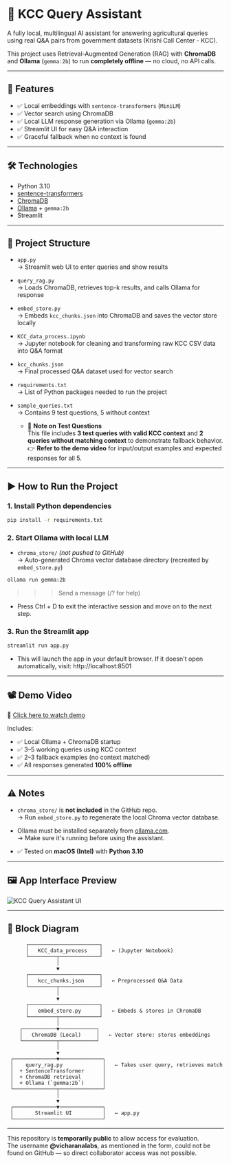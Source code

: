 # 🌾 KCC Query Assistant

A fully local, multilingual AI assistant for answering agricultural queries using real Q&A pairs from government datasets (Krishi Call Center - KCC).

This project uses Retrieval-Augmented Generation (RAG) with **ChromaDB** and **Ollama** (`gemma:2b`) to run **completely offline** — no cloud, no API calls.

---

## 🚀 Features

- ✅ Local embeddings with `sentence-transformers` (`MiniLM`)
- ✅ Vector search using ChromaDB
- ✅ Local LLM response generation via Ollama (`gemma:2b`)
- ✅ Streamlit UI for easy Q&A interaction
- ✅ Graceful fallback when no context is found

---

## 🛠️ Technologies

- Python 3.10
- [sentence-transformers](https://www.sbert.net/)
- [ChromaDB](https://www.trychroma.com/)
- [Ollama](https://ollama.com/) + `gemma:2b`
- Streamlit

---

## 📂 Project Structure
- `app.py`  
  → Streamlit web UI to enter queries and show results

- `query_rag.py`  
  → Loads ChromaDB, retrieves top-k results, and calls Ollama for response

- `embed_store.py`  
  → Embeds `kcc_chunks.json` into ChromaDB and saves the vector store locally

- `KCC_data_process.ipynb`  
  → Jupyter notebook for cleaning and transforming raw KCC CSV data into Q&A format

- `kcc_chunks.json`  
  → Final processed Q&A dataset used for vector search

- `requirements.txt`  
  → List of Python packages needed to run the project

- `sample_queries.txt`  
  → Contains 9 test questions, 5 without context  
    - 🧪 **Note on Test Questions**  
      This file includes **3 test queries with valid KCC context** and **2 queries without matching context** to demonstrate fallback behavior.  
      👉 **Refer to the demo video** for input/output examples and expected responses for all 5.


---

## ▶️ How to Run the Project

### 1. Install Python dependencies

```bash
pip install -r requirements.txt
```

### 2. Start Ollama with local LLM

- `chroma_store/` *(not pushed to GitHub)*  
  → Auto-generated Chroma vector database directory (recreated by `embed_store.py`)

```bash
ollama run gemma:2b
```
>>> Send a message (/? for help)

- Press Ctrl + D to exit the interactive session and move on to the next step.


### 3. Run the Streamlit app

```bash
streamlit run app.py
```

- This will launch the app in your default browser.
If it doesn't open automatically, visit: http://localhost:8501

---

## 📽️ Demo Video  
🔗 [Click here to watch demo](https://drive.google.com/file/d/1hglyiJi6P-5Uyz4OPLm6l1qOybW-3vSn/view?usp=sharing)  <!-- Replace # with actual video link -->

Includes:
- ✅ Local Ollama + ChromaDB startup
- ✅ 3–5 working queries using KCC context
- ✅ 2–3 fallback examples (no context matched)
- ✅ All responses generated **100% offline**

---

## ⚠️ Notes

- `chroma_store/` is **not included** in the GitHub repo.  
  → Run `embed_store.py` to regenerate the local Chroma vector database.

- Ollama must be installed separately from [ollama.com](https://ollama.com).  
  → Make sure it's running before using the assistant.

- ✅ Tested on **macOS (Intel)** with **Python 3.10**

---

## 🖼️ App Interface Preview

![KCC Query Assistant UI](./KCC%20UI.png)

---

## 🎨 Block Diagram

          ┌───────────────────────┐
          │   KCC_data_process    │   ← (Jupyter Notebook)
          └─────────┬─────────────┘
                    │
                    ▼
          ┌───────────────────────┐
          │   kcc_chunks.json     │   ← Preprocessed Q&A Data
          └─────────┬─────────────┘
                    │
                    ▼
          ┌───────────────────────┐
          │   embed_store.py      │   ← Embeds & stores in ChromaDB
          └─────────┬─────────────┘
                    │
        ┌───────────▼────────────┐
        │   ChromaDB (Local)     │   ← Vector store: stores embeddings
        └───────────┬────────────┘
                    │
                    ▼
     ┌──────────────▼──────────────┐
     │    query_rag.py             │   ← Takes user query, retrieves match
     │  + SentenceTransformer      │
     │  + ChromaDB retrieval       │
     │  + Ollama (`gemma:2b`)      │
     └──────────────┬──────────────┘
                    │
                    ▼
     ┌──────────────▼──────────────┐
     │       Streamlit UI          │   ← app.py      
     └─────────────────────────────┘
---

This repository is **temporarily public** to allow access for evaluation.  
The username **@vicharanalabs**, as mentioned in the form, could not be found on GitHub — so direct collaborator access was not possible.




